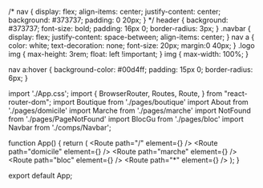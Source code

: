 /* nav {
    display: flex;
    align-items: center;
    justify-content: center;
    background: #373737;
    padding: 0 20px;
} */
header {
    background: #373737;
    font-size: bold;
    padding: 16px 0;
    border-radius: 3px;
}
.navbar {
    display: flex;
    justify-content: space-between;
    align-items: center;
  }
nav a {
    color: white;
    text-decoration: none;
    font-size: 20px;
    margin:0 40px;
}
.logo img {
    max-height: 3rem;
    float: left !important;
  }
  img {
    max-width: 100%;
  }

  nav a:hover {
    background-color: #00d4ff;
    padding: 15px 0;
    border-radius: 6px;
  }


  import './App.css';
import {
  BrowserRouter,
  Routes,
  Route,
} from "react-router-dom";
import Boutique from './pages/boutique'
import About from './pages/domicile'
import Marche from './pages/marche'
import NotFound from './pages/PageNotFound'
import BlocGu from './pages/bloc'
import Navbar from './comps/Navbar';

function App() {
  return (
    <BrowserRouter>
    <Navbar />
        <Routes>
            <Route path="/" element={<Boutique />} />
            <Route path="domicile" element={<About />} />
            <Route path="marche" element={<Marche />} />
            <Route path="bloc" element={<BlocGu />} />
            <Route path="*" element={<NotFound />} />
      </Routes>
  </BrowserRouter>
  );
}

export default App;
